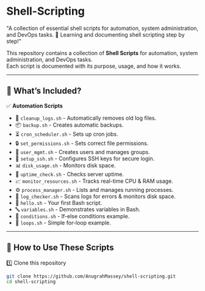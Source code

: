 # Shell-Scripting
"A collection of essential shell scripts for automation, system administration, and DevOps tasks. 🚀 Learning and documenting shell scripting step by step!"

This repository contains a collection of **Shell Scripts** for automation, system administration, and DevOps tasks.  
Each script is documented with its purpose, usage, and how it works.

---

## 📌 **What’s Included?**
✅ **Automation Scripts**
- 🧹 `cleanup_logs.sh` - Automatically removes old log files.  
- 📦 `backup.sh` - Creates automatic backups.  
- ⏳ `cron_scheduler.sh` - Sets up cron jobs.  
- 🔒 `set_permissions.sh` - Sets correct file permissions.  
- 👤 `user_mgmt.sh` - Creates users and manages groups.  
- 🔑 `setup_ssh.sh` - Configures SSH keys for secure login.  
- 📊 `disk_usage.sh` - Monitors disk space.  
- 🔄 `uptime_check.sh` - Checks server uptime.  
- 📈 `monitor_resources.sh` - Tracks real-time CPU & RAM usage.  
- ⚙️ `process_manager.sh` - Lists and manages running processes.  
- 📜 `log_checker.sh` - Scans logs for errors & monitors disk space.  
- 🏁 `hello.sh` - Your first Bash script.  
- 🔤 `variables.sh` - Demonstrates variables in Bash.  
- 🔀 `conditions.sh` - If-else conditions example.  
- 🔄 `loops.sh` - Simple for-loop example.  

---

## 🚀 **How to Use These Scripts**
1️⃣ Clone this repository  
```bash
git clone https://github.com/AnugrahMassey/shell-scripting.git
cd shell-scripting
